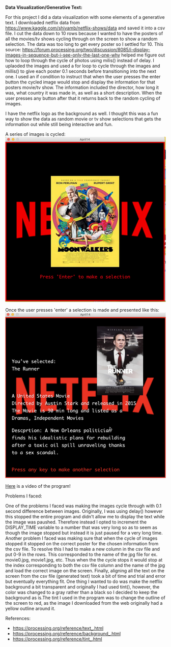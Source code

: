 **Data Visualization/Generative Text:**

For this project I did a data visualization with some elements of a generative text. I downloaded netflix data from https://www.kaggle.com/shivamb/netflix-shows/data and saved it into a csv file. I cut the data down to 10 rows because I wanted to have the posters of all the movies/tv shows cycling through on the screen to show a random selection. The data was too long to get every poster so I settled for 10. This source: https://forum.processing.org/two/discussion/8085/i-display-images-in-sequence-but-i-see-only-the-last-one-why helped me figure out how to loop through the cycle of photos using milis() instead of delay. I uplaoded the images and used a for loop to cycle through the images and millis() to give each poster 0.1 seconds before transitioning into the next one. I used an if condition to instruct that when the user presses the enter button the cycled image would stop and display the information for that posters movie/tv show. The information included the director, how long it was, what country it was made in, as well as a short description. When the user presses any button after that it returns back to the random cycling of images. 

I have the netflix logo as the background as well. I thought this was a fun way to show the data as random movie or tv show selections that gets the information out while still being interactive and fun. 

A series of images is cycled:
![](random_selection.png)

Once the user presses 'enter' a selection is made and presented like this:
![](generated_outcome.png) 

[Here](https://youtu.be/xzwcdD4sbqo) is a video of the program!

Problems I faced:

One of the problems I faced was making the images cycle through with 0.1 second difference between images. Originally, I was using delay() however this stopped the entire program and didn't allow me to display the text while the image was paushed. Therefore instead I opted to increment the DISPLAY_TIME variable to a number that was very long so as to seem as though the image stopped but instead it is just paused for a very long time. Another problem I faced was making sure that when the cycle of images stopped it stopped on the correct poster for the chosen information from the csv file. To resolve this I had to make a new column in the csv file and put 0-9 in the rows. This corresponded to the name of the jpg file for ex. movie0.jpg, movie1.jpg, etc. Thus when the the cycle stops it would stop at the index corresponding to both the csv file column and the name of the jpg and load the correct image on the screen. Finally, aligning all the text on the screen from the csv file (generated text) took a bit of time and trial and error but eventually everything fit. One thing I wanted to do was make the netflix background a bit transparent and originally I had used tint(), however, the color was changed to a gray rather than a black so I decided to keep the background as is.The tint I used in the program was to change the outline of the screen to red, as the image I downloaded from the web originally had a yellow outline around it. 

References:
- https://processing.org/reference/text_.html
- https://processing.org/reference/background_.html
- https://processing.org/reference/tint_.html
